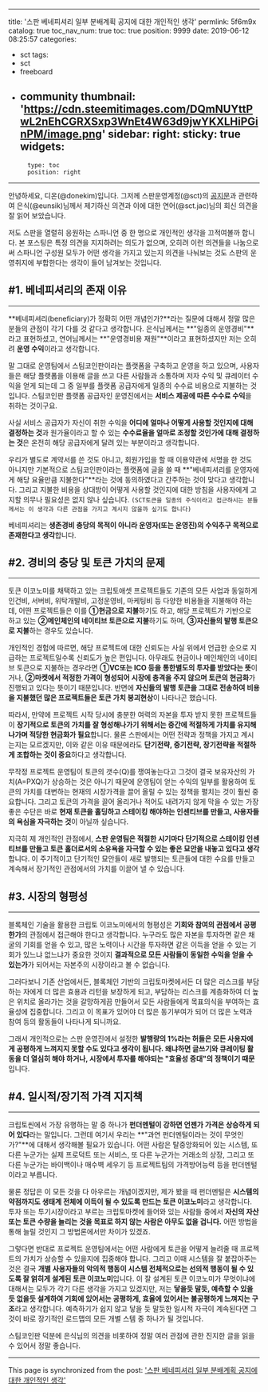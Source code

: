 
---
title: '스판 베네피셔리 일부 분배계획 공지에 대한 개인적인 생각'
permlink: 5f6m9x
catalog: true
toc_nav_num: true
toc: true
position: 9999
date: 2019-06-12 08:25:57
categories:
- sct
tags:
- sct
- freeboard
- community
thumbnail: 'https://cdn.steemitimages.com/DQmNUYttPwL2nEhCGRXSxp3WnEt4W63d9jwYKXLHiPGinPM/image.png'
sidebar:
    right:
        sticky: true
widgets:
    -
        type: toc
        position: right
---


안녕하세요, 디온(@donekim)입니다. 그저께 스판운영계정(@sct)의 [공지문](https://www.steemcoinpan.com/sct/@sct/notice-6-stong-holder-big-holder)과 관련하여 은식(@eunsik)님께서 제기하신 의견과 이에 대한 연어(@sct.jac)님의 회신 의견을 잘 읽어 보았습니다.  

저도 스판을 열렬히 응원하는 스파니언 중 한 명으로 개인적인 생각을 끄적여볼까 합니다. 본 포스팅은 특정 의견을 지지하려는 의도가 없으며, 오히려 이런 의견들을 나눔으로써 스파니언 구성원 모두가 어떤 생각을 가지고 있는지 의견을 나눠보는 것도 스판의 운영취지에 부합한다는 생각이 들어 남겨보는 것입니다.

## #1. 베네피셔리의 존재 이유
---
**베네피셔리(beneficiary)가 정확히 어떤 개념인가?**라는 질문에 대해서 정말 많은 분들의 관점이 각기 다를 것 같다고 생각합니다. 은식님께서는 **"일종의 운영경비"**라고 표현하셨고, 연어님께서는 **"운영경비용 재원"**이라고 표현하셨지만 저는 오히려 **운영 수익**이라고 생각합니다. 

말 그대로 운영팀에서 스팀코인판이라는 플랫폼을 구축하고 운영을 하고 있으며, 사용자들은 해당 플랫폼을 이용해 글을 쓰고 다른 사람들과 소통하며 저자 수익 및 큐레이터 수익을 얻게 되는데 그 중 일부를 플랫폼 공급자에게 일종의 수수료 비용으로 지불하는 것입니다. 스팀코인판 플랫폼 공급자인 운영진에서는 **서비스 제공에 따른 수수료 수익**을 취하는 것이구요.

사실 서비스 공급자가 자신이 취한 수익을 **어디에 얼마나 어떻게 사용할 것인지에 대해 결정하는 것**과 원가율이라고 할 수 있는 **수수료율을 얼마로 조정할 것인가에 대해 결정하는 것**은 온전히 해당 공급자에게 달려 있는 부분이라고 생각합니다. 

우리가 별도로 계약서를 쓴 것도 아니고, 회원가입을 할 때 이용약관에 서명을 한 것도 아니지만 기본적으로 스팀코인판이라는 플랫폼에 글을 쓸 때 **"베네피셔리를 운영자에게 해당 요율만큼 지불한다"**라는 것에 동의하였다고 간주하는 것이 맞다고 생각합니다. 그리고 지불한 비용을 상대방이 어떻게 사용할 것인지에 대한 방침을 사용자에게 고지할 의무나 필요성은 없지 않나 싶습니다. `(SCT토큰을 일종의 주식이라고 접근하시는 분들께서는 이 생각과 다른 관점을 가지고 계시지 않을까 싶기도 합니다)`

베네피셔리는 **생존경비 충당의 목적이 아니라 운영자(또는 운영진)의 수익추구 목적으로 존재한다고 생각**합니다.


## #2. 경비의 충당 및 토큰 가치의 문제
---

토큰 이코노미를 채택하고 있는 크립토애셋 프로젝트들도 기존의 모든 사업과 동일하게 인건비, 서버비, 위탁개발비, 고정운영비, 마케팅비 등 다양한 비용들을 지불해야 하는데, 어떤 프로젝트들은 이를 **①현금으로 지불**하기도 하고, 해당 프로젝트가 기반으로 하고 있는 **②메인체인의 네이티브 토큰으로 지불**하기도 하며, **③자신들의 발행 토큰으로 지불**하는 경우도 있습니다. 

개인적인 경험에 따르면, 해당 프로젝트에 대한 신뢰도는 사실 위에서 언급한 순으로 지급하는 프로젝트일수록 신뢰도가 높은 편입니다. 아무래도 현금이나 메인체인의 네이티브 토큰으로 지불하는 경우라면 **①VC또는 ICO 등을 통한별도의 투자를 받았다는 뜻**이거나, **②마켓에서 적정한 가격이 형성되어 시장에 충격을 주지 않으며 토큰의 현금화**가 진행되고 있다는 뜻이기 때문입니다. 반면에 **자신들의 발행 토큰을 그대로 전송하여 비용을 지불했던 많은 프로젝트들은 토큰 가치 붕괴현상**이 나타나곤 했습니다. 

따라서, 만약에 프로젝트 시작 당시에 충분한 여력의 자본을 투자 받지 못한 프로젝트들이 **장기적으로 토큰의 가치를 잘 형성해나가기 위해서는 중간에 적절하게 가치를 유지해나가며 적당한 현금화가 필요**합니다. 물론 스판에서는 어떤 전략과 정책을 가지고 계시는지는 모르겠지만, 이와 같은 이유 때문에라도 **단기전략, 중기전략, 장기전략을 적절하게 조합하는 것이 중요**하다고 생각합니다. 

무작정 프로젝트 운영팀이 토큰의 갯수(Q)를 쟁여놓는다고 그것이 결국 보유자산의 가치(A=PXQ)가 상승하는 것은 아니기 때문에 운영팀이 얻는 수익의 일부를 활용하여 토큰의 가치를 대변하는 현재의 시장가격을 끌어 올릴 수 있는 정책을 펼치는 것이 훨씬 중요합니다. 그리고 토큰의 가격을 끌어 올리거나 적어도 내려가지 않게 막을 수 있는 가장 좋은 수단은 바로 **현재 토큰을 홀딩하고 스테이킹 해야하는 인센티브를 만들고, 사용자들의 욕심을 자극하는 것**이 아닐까 싶습니다.

지극히 제 개인적인 관점에서, **스판 운영팀은 적절한 시기마다 단기적으로 스테이킹 인센티브를 만들고 토큰 홀더로서의 소유욕을 자극할 수 있는 좋은 묘안을 내놓고 있다고 생각**합니다. 이 주기적이고 단기적인 묘안들이 새로 발행되는 토큰들에 대한 수요를 만들고 계속해서 장기적인 관점에서의 가치를 이끌어 낼 수 있습니다.


## #3. 시장의 형평성
---

블록체인 기술을 활용한 크립토 이코노미에서의 형평성은 **기회와 참여의 관점에서 공평한가**의 관점에서 접근해야 한다고 생각합니다. 누구라도 많은 자본을 투자하면 같은 채굴의 기회를 얻을 수 있고, 많은 노력이나 시간을 투자하면 같은 이득을 얻을 수 있는 기회가 있느냐 없느냐가 중요한 것이지 **결과적으로 모든 사람들이 동일한 수익을 얻을 수 있는가**가 되어서는 자본주의 시장이라고 볼 수 없습니다.

그러다보니 기존 산업에서든, 블록체인 기반의 크립토마켓에서든 더 많은 리스크를 부담하는 자에게 더 많은 효용과 리턴을 보장하게 되고, 부담하는 리스크를 계층화하여 더 높은 위치로 올라가는 것을 갈망하게끔 만들어서 모든 사람들에게 목표의식을 부여하는 효율성에 집중합니다. 그리고 이 목표가 있어야 더 많은 동기부여가 되어 더 많은 노력과 참여 등의 활동들이 나타나게 되니까요.

그래서 개인적으로는 스판 운영진에서 설정한 **발행량의 1%라는 허들은 모든 사용자에게 공평하게 느껴지지 못할 수도 있다고 생각이 됩니다. 왜냐하면 글쓰기와 큐레이팅 활동을 더 열심히 해야 하거나, 시장에서 투자를 해야되는 "효율성 증대"의 정책이기 때문**입니다. 




## #4. 일시적/장기적 가격 지지책
---

크립토씬에서 가장 유행하는 말 중 하나가 **펀더멘털이 강하면 언젠가 가격은 상승하게 되어 있다**라는 말입니다. 그런데 여기서 우리는 **"과연 펀더멘털이라는 것이 무엇인가?"**에 대해서 생각해볼 필요가 있습니다. 어떤 사람은 탈중앙화되어 있는 시스템, 또 다른 누군가는 실제 프로덕트 또는 서비스, 또 다른 누군가는 거래소의 상장, 그리고 또 다른 누군가는 바이백이나 매수벽 세우기 등 프로젝트팀의 가격방어능력 등을 펀더멘털이라고 부릅니다. 

물론 정답은 이 모든 것을 다 아우르는 개념이겠지만, 제가 봤을 때 펀더멘털은 **시스템의 약점까지도 생태계 전체에 이득이 될 수 있도록 만드는 토큰 이코노미**라고 생각합니다. 투자 또는 투기시장이라고 부르는 크립토마켓에 들어와 있는 사람들 중에서 **자신의 자산 또는 토큰 수량을 늘리는 것을 목표로 하지 않는 사람은 아무도 없을 겁니다.** 어떤 방법을 통해 늘릴 것인지 그 방법론에서만 차이가 있겠죠.

그렇다면 반대로 프로젝트 운영팀에서는 어떤 사람에게 토큰을 어떻게 늘려줄 때 프로젝트의 가치가 상승할 수 있을지에 집중해야 합니다. 그리고 이때 시스템을 잘 붙잡아주는 것은 결국 **개별 사용자들의 악의적 행동이 시스템 전체적으로는 선의적 행동이 될 수 있도록 잘 얽히게 설계된 토큰 이코노미**입니다. 이 잘 설계된 토큰 이코노미가 무엇이냐에 대해서는 모두가 각기 다른 생각을 가지고 있겠지만, 저는 **닿을듯 말듯, 예측할 수 있을 듯 없을듯 설계하여 기회에 있어서는 공평하게, 효율에 있어서는 불공평하게 느껴지는 구조**라고 생각합니다. 예측하기가 쉽지 않고 닿을 듯 말듯한 일시적 자극이 계속된다면 그것이 바로 장기적인 로드맵의 모든 개별 스템 중 하나가 될 것입니다.

스팀코인판 덕분에 은식님의 의견을 비롯하여 정말 여러 관점에 관한 진지한 글을 읽을 수 있어서 정말 좋습니다.

- - -

This page is synchronized from the post: ['스판 베네피셔리 일부 분배계획 공지에 대한 개인적인 생각'](https://steemit.com/@donekim/5f6m9x)
